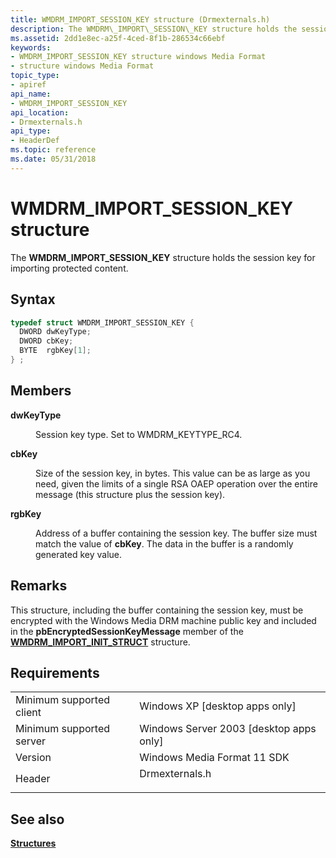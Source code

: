 ```yaml
---
title: WMDRM_IMPORT_SESSION_KEY structure (Drmexternals.h)
description: The WMDRM\_IMPORT\_SESSION\_KEY structure holds the session key for importing protected content.
ms.assetid: 2dd1e8ec-a25f-4ced-8f1b-286534c66ebf
keywords:
- WMDRM_IMPORT_SESSION_KEY structure windows Media Format
- structure windows Media Format
topic_type:
- apiref
api_name:
- WMDRM_IMPORT_SESSION_KEY
api_location:
- Drmexternals.h
api_type:
- HeaderDef
ms.topic: reference
ms.date: 05/31/2018
---
```


# WMDRM\_IMPORT\_SESSION\_KEY structure

The **WMDRM\_IMPORT\_SESSION\_KEY** structure holds the session key for importing protected content.

## Syntax


```C++
typedef struct WMDRM_IMPORT_SESSION_KEY {
  DWORD dwKeyType;
  DWORD cbKey;
  BYTE  rgbKey[1];
} ;
```



## Members

<dl> <dt>

**dwKeyType**
</dt> <dd>

Session key type. Set to WMDRM\_KEYTYPE\_RC4.

</dd> <dt>

**cbKey**
</dt> <dd>

Size of the session key, in bytes. This value can be as large as you need, given the limits of a single RSA OAEP operation over the entire message (this structure plus the session key).

</dd> <dt>

**rgbKey**
</dt> <dd>

Address of a buffer containing the session key. The buffer size must match the value of **cbKey**. The data in the buffer is a randomly generated key value.

</dd> </dl>

## Remarks

This structure, including the buffer containing the session key, must be encrypted with the Windows Media DRM machine public key and included in the **pbEncryptedSessionKeyMessage** member of the [**WMDRM\_IMPORT\_INIT\_STRUCT**](/previous-versions/windows/desktop/api/wmsdkidl/ns-wmsdkidl-wmdrm_import_init_struct) structure.

## Requirements



|                                     |                                                                                           |
|-------------------------------------|-------------------------------------------------------------------------------------------|
| Minimum supported client<br/> | Windows XP \[desktop apps only\]<br/>                                               |
| Minimum supported server<br/> | Windows Server 2003 \[desktop apps only\]<br/>                                      |
| Version<br/>                  | Windows Media Format 11 SDK<br/>                                                    |
| Header<br/>                   | <dl> <dt>Drmexternals.h</dt> </dl> |



## See also

<dl> <dt>

[**Structures**](structures.md)
</dt> </dl>

 

 






